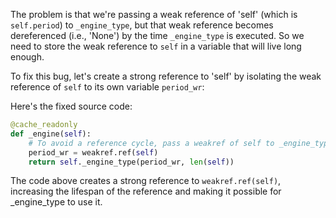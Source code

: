 The problem is that we're passing a weak reference of 'self' (which is `self.period`) to `_engine_type`, but that weak reference becomes dereferenced (i.e., 'None') by the time `_engine_type` is executed. So we need to store the weak reference to `self` in a variable that will live long enough.

To fix this bug, let's create a strong reference to 'self' by isolating the weak reference of `self` to its own variable `period_wr`:

Here's the fixed source code:

```python
@cache_readonly
def _engine(self):
    # To avoid a reference cycle, pass a weakref of self to _engine_type.
    period_wr = weakref.ref(self)
    return self._engine_type(period_wr, len(self))
```

The code above creates a strong reference to `weakref.ref(self)`, increasing the lifespan of the reference and making it possible for _engine_type to use it.